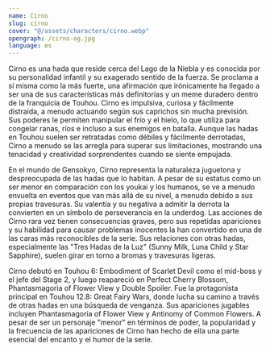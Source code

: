 ```yaml
---
name: Cirno
slug: cirno
cover: "@/assets/characters/cirno.webp"
opengraph: /cirno-og.jpg
language: es
---
```


Cirno es una hada que reside cerca del Lago de la Niebla y es conocida por su personalidad infantil y su exagerado sentido de la fuerza. Se proclama a sí misma como la más fuerte, una afirmación que irónicamente ha llegado a ser una de sus características más definitorias y un meme duradero dentro de la franquicia de Touhou. Cirno es impulsiva, curiosa y fácilmente distraída, a menudo actuando según sus caprichos sin mucha previsión. Sus poderes le permiten manipular el frío y el hielo, lo que utiliza para congelar ranas, ríos e incluso a sus enemigos en batalla. Aunque las hadas en Touhou suelen ser retratadas como débiles y fácilmente derrotadas, Cirno a menudo se las arregla para superar sus limitaciones, mostrando una tenacidad y creatividad sorprendentes cuando se siente empujada.

En el mundo de Gensokyo, Cirno representa la naturaleza juguetona y despreocupada de las hadas que lo habitan. A pesar de su estatus como un ser menor en comparación con los youkai y los humanos, se ve a menudo envuelta en eventos que van más allá de su nivel, a menudo debido a sus propias travesuras. Su valentía y su negativa a admitir la derrota la convierten en un símbolo de perseverancia en la underdog. Las acciones de Cirno rara vez tienen consecuencias graves, pero sus repetidas apariciones y su habilidad para causar problemas inocentes la han convertido en una de las caras más reconocibles de la serie. Sus relaciones con otras hadas, especialmente las "Tres Hadas de la Luz" (Sunny Milk, Luna Child y Star Sapphire), suelen girar en torno a bromas y travesuras ligeras.

Cirno debutó en Touhou 6: Embodiment of Scarlet Devil como el mid-boss y el jefe del Stage 2, y luego reapareció en Perfect Cherry Blossom, Phantasmagoria of Flower View y Double Spoiler. Fue la protagonista principal en Touhou 12.8: Great Fairy Wars, donde lucha su camino a través de otras hadas en una búsqueda de venganza. Sus apariciones jugables incluyen Phantasmagoria of Flower View y Antinomy of Common Flowers. A pesar de ser un personaje "menor" en términos de poder, la popularidad y la frecuencia de las apariciones de Cirno han hecho de ella una parte esencial del encanto y el humor de la serie.
